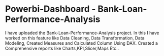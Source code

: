 # Powerbi-Dashboard - Bank-Loan-Performance-Analysis
I have uploaded the Bank-Loan-Performance-Analysis project. In this I have worked on this feature like Data Cleaning, Data Transformation, Data Modeling, Created Measures and Calculated Column Using DAX.
Created a Comprehensive reports like Charts,KPI,Slicer,Maps Etc.. 

